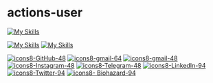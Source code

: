 # actions-user
[![My Skills](https://skillicons.dev/icons?i=github)](https://t.me/farfaraway10)

[![My Skills](https://skillicons.dev/icons?i=instagram)](https://skillicons.dev)   [![My Skills](https://skillicons.dev/icons?i=twitter)](https://skillicons.dev)



[![icons8-GitHub-48](https://img.icons8.com/3d-fluency/64/github.png)](https://twitter.com/YeBeKhe)
[![icons8-gmail-64](https://img.icons8.com/arcade/64/gmail.png)](mailto:YeBeKhe@gmail.com)
[![icons8-gmail-48](https://img.icons8.com/3d-fluency/64/gmail.png)](mailto:YeBeKhe@gmail.com)
[![icons8-Instagram-48](https://img.icons8.com/3d-fluency/64/instagram-new.png)](https://twitter.com/YeBeKhe)
[![icons8-Telegram-48](https://img.icons8.com/3d-fluency/64/telegram.png)](https://t.me/YeBeKhe)
[![icons8-LinkedIn-94](https://img.icons8.com/3d-fluency/64/linkedin.png)](https://t.me/YeBeKhe)
[![icons8-Twitter-94](https://img.icons8.com/3d-fluency/64/twitter-circled.png)](https://t.me/YeBeKhe)
[![icons8- Biohazard-94](https://img.icons8.com/3d-fluency/94/biohazard.png)](https://t.me/YeBeKhe)
